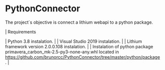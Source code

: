 # PythonConnector

The project´s objective is connect a lithium 
 webapi to a python package.
 
 | Requirements
 
| Python 3.8 instalation. |
| Visual Studio 2019 instalation. |
| Lithium framework version 2.0.0.108 instalation. |
| Instalation of python package primavera_carbon_mk-2.5-py3-none-any.whl located in https://github.com/brunorcc/PythonConnector/tree/master/python/package. |
